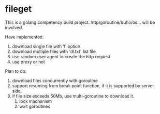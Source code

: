 # fileget
This is a golang competency build project. http/goroutine/bufio/os... will be involved.

Have implemented:
1. download single file with 'l' option
2. download multiple files with 'dl.txt' list file
3. use random user agent to create the http request
4. use proxy or not


Plan to do:
1. download files concurrently with goroutine
2. support resuming from break point function, if it is supported by server side.
3. if file size exceeds 50Mb, use multi-goroutine to download it.
     1) lock machanism
     2) wait goroutines
  
